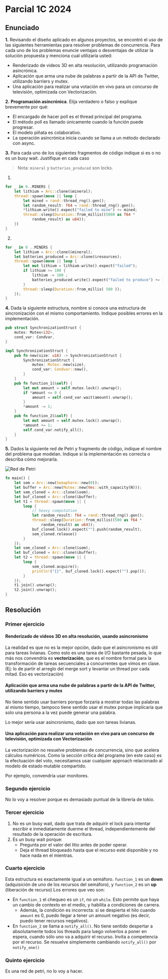 # Parcial 1C 2024

## Enunciado
**1.** Revisando el diseño aplicado en algunos proyectos, se encontró el uso de las siguientes herramientas para resolver problemas de concurrencia. Para cada uno de los problemas enuncie ventajas o desventajas de utilizar la solución propuesta y menciona cual utilizaría usted:

- Renderizado de videos 3D en alta resolución, utilizando programación asincrónica.
- Aplicación que arma una nube de palabras a partir de la API de Twitter, utilizando barriers y mutex.
- Una aplicación para realizar una votación en vivo para un concurso de televisión, optimizada con Vectorización.

**2.** **Programación asincrónica**. Elija verdadero o falso y explique brevemente por qué:
- El encargado de hacer poll es el thread principal del programa.
- El método poll es llamado únicamente cuando la función puede progresar.
- El modelo piñata es colaborativo.
- La operación asincrónica inicia cuando se llama a un método declarado con async.

**3.** Para cada uno de los siguientes fragmentos de código indique si es o no es un busy wait. Justifique en cada caso 
>Nota: `mineral` y `batteries_produced` son locks.
1. 
```rust
for _ in 0..MINERS {
    let lithium = Arc::clone(&mineral);
    thread::spawn(move || loop {
        let mined = rand::thread_rng().gen();
        let random_result: f64 = rand::thread_rng().gen();
        *lithium.write().expect("failed to mine") += mined;
        thread::sleep(Duration::from_millis((5000 as f64 *
            random_result) as u64));
    })
}
```
2. 
```rust
for _ in 0 ..MINERS {
    let lithium = Arc::clone(&mineral);
    let batteries_produced = Arc::clone(&resources);
    thread::spawn(move || loop {
        let mut lithium = lithium.write().expect("failed");
        if lithium >= 100 {
            lithium -= 100 ;
            batteries_produced.write().expect("failed to produce") += 1
        }
        thread::sleep(Duration::from_millis( 500 ));
    });
}
```

**4.** Dada la siguiente estructura, nombre si conoce una estructura de sincronización con el mismo comportamiento. Indique posibles errores en la implementación.
```rust
pub struct SynchronizationStruct {
    mutex: Mutex<i32>,
    cond_var: Condvar,
}

impl SynchronizationStruct {
    pub fn new(size: u16) -> SynchronizationStruct {
        SynchronizationStruct {
            mutex: Mutex::new(size),
            cond_var: Condvar::new(),
        }
    }
    pub fn function_1(&self) {
        let mut amount = self.mutex.lock().unwrap();
        if *amount <= 0 {
            amount = self.cond_var.wait(amount).unwrap();
        }
        *amount -= 1;
    }
    pub fn function_2(&self) {
        let mut amount = self.mutex.lock().unwrap();
        *amount += 1;
        self.cond_var.notify_all();
    }
}
```

**5.** Dados la siguiente red de Petri y fragmento de código, indique el nombre del problema que modelan. Indique si la implementación es correcta o describa cómo mejorarla.

![Red de Petri](./red_petri_parcial_1c_2024.png)

```rust
fn main() {
    let sem = Arc::new(Semaphore::new(0));
    let buffer = Arc::new(Mutex::new(Vec::with_capacity(N)));
    let sem_cloned = Arc::clone(&sem);
    let buf_cloned = Arc::clone(&buffer);
    let t1 = thread::spawn(move || {
        loop {
            // heavy computation
            let random_result: f64 = rand::thread_rng().gen();
            thread::sleep(Duration::from_millis((500 as f64 *
                random_result) as u64));
            buf_cloned.lock().expect("").push(random_result);
            sem_cloned.release()
        }
    });
    let sem_cloned = Arc::clone(&sem);
    let buf_cloned = Arc::clone(&buffer);
    let t2 = thread::spawn(move || {
        loop {
            sem_cloned.acquire();
            println!("{}", buf_cloned.lock().expect("").pop());
        }
    });
    t1.join().unwrap();
    t2.join().unwrap();
}
```

## Resolución
### Primer ejercicio
#### Renderizado de videos 3D en alta resolución, usando asincronismo
La realidad es que no es la mejor opción, dado que el asincronismo es útil para tareas livianas. Como esto es una tarea de I/O bastante pesada, lo que más nos convendría es **vectorización**, que es el nombre formal para la transformación de tareas secuenciales a concurrentes que vimos en clase. (Ej: lo de partir el arreglo del merge sort y levantar un thread por cada mitad. Eso es vectorización)

#### Aplicación que arma una nube de palabras a partir de la API de Twitter, utilizando barriers y mutex
No tiene sentido usar barriers porque forzaría a mostrar todas las palabras al mismo tiempo, tampoco tiene sentido usar el mutex porque implicaría que solo una persona a la vez puede generar una palabra.

Lo mejor sería usar asincronismo, dado que son tareas livianas.

#### Una aplicación para realizar una votación en vivo para un concurso de televisión, optimizada con Vectorización
La vectorización no resuelve problemas de concurrencia, sino que acelera cálculos numéricos. Como la sección crítica del programa (en este caso) es la efectuación del voto, necesitamos usar cualquier approach relacionado al modelo de estado mutable compartido.

Por ejemplo, convendría usar monitores.

### Segundo ejercicio
No lo voy a resolver porque es demasiado puntual de la librería de tokio.

### Tercer ejercicio
1. No es un busy wait, dado que trata de adquirir el lock para intentar escribir e inmediatamente duerme el thread, independientemente del resultado de la operación de escritura.
2. Es un busy wait porque:
   - Pregunta por el valor del litio antes de poder operar. 
   - Deja el thread bloqueado hasta que el recurso esté disponible y no hace nada en el mientras.

### Cuarto ejercicio
Esta estructura es exactamente igual a un semáforo. `function_1` es un **down** (adquisición de uno de los recursos del semáforo), y `function_2` es un **up** (liberación de recurso)
Los errores que veo son:
- En `function_1` el chequeo es un `if`, no un `while`. Esto permite que haya un cambio de contexto en el medio, y habilita a condiciones de carrera.
  - Además, la condición es incorrecta: si se despierta el hilo cuando `amount` es 0, puedo llegar a tener un amount negativo (es decir, puedo tener recursos negativos).
- En `function_2` se llama a `notify_all()`. No tiene sentido despertar a absolutamente todos los threads para luego volverlos a poner en espera, cuando sólo uno va a adquirir el recurso. Invita a competencia por el recurso. Se resuelve simplemente cambiando `notify_all()` por `notify_one()`

### Quinto ejercicio
Es una red de petri, no lo voy a hacer.